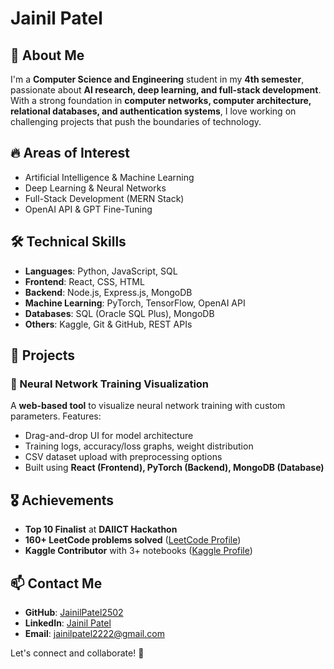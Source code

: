 # Jainil Patel

## 🚀 About Me

I'm a **Computer Science and Engineering** student in my **4th semester**, passionate about **AI research, deep learning, and full-stack development**. With a strong foundation in **computer networks, computer architecture, relational databases, and authentication systems**, I love working on challenging projects that push the boundaries of technology.

## 🔥 Areas of Interest

- Artificial Intelligence & Machine Learning
- Deep Learning & Neural Networks
- Full-Stack Development (MERN Stack)
- OpenAI API & GPT Fine-Tuning

## 🛠️ Technical Skills

- **Languages**: Python, JavaScript, SQL
- **Frontend**: React, CSS, HTML
- **Backend**: Node.js, Express.js, MongoDB
- **Machine Learning**: PyTorch, TensorFlow, OpenAI API
- **Databases**: SQL (Oracle SQL Plus), MongoDB
- **Others**: Kaggle, Git & GitHub, REST APIs

## 🌟 Projects

### 🔷 Neural Network Training Visualization

A **web-based tool** to visualize neural network training with custom parameters. Features:

- Drag-and-drop UI for model architecture
- Training logs, accuracy/loss graphs, weight distribution
- CSV dataset upload with preprocessing options
- Built using **React (Frontend), PyTorch (Backend), MongoDB (Database)**

## 🎖️ Achievements

- **Top 10 Finalist** at **DAIICT Hackathon**
- **160+ LeetCode problems solved** ([LeetCode Profile](https://leetcode.com/u/Jainil_Patel2502/))
- **Kaggle Contributor** with 3+ notebooks ([Kaggle Profile](https://www.kaggle.com/jainilpatel2502/code))

## 📫 Contact Me

- **GitHub**: [JainilPatel2502](https://github.com/JainilPatel2502)
- **LinkedIn**: [Jainil Patel](https://www.linkedin.com/in/jainil-patel-952564278)
- **Email**: [jainilpatel2222@gmail.com](mailto\:jainilpatel2502@gmail.com)

Let's connect and collaborate! 🚀

